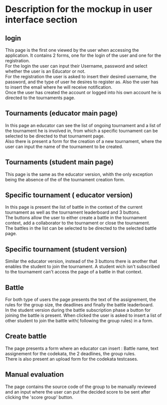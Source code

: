 # Description for the mockup in user interface section

## login

This page is the first one viewed by the user when accessing the application. It contains 2 forms, one for the login of the user and one for the registration.  
For the login the user can input their Username, password and select whether the user is an Educator or not.  
For the registration the user is asked to insert their desired username, the password, and the type of user he desires to register as. Also the user has to insert the email where he will receive notification.  
Once the user has created the account or logged into his own account he is directed to the tournaments page.

## Tournaments (educator main page)

In this page an educator can see the list of ongoing tournament and a list of the tournament he is involved in, from which a specific tournament can be selected to be directed to that tournament page.  
Also there is present a form for the creation of a new tournament, where the user can input the name of the tournament to be created.

## Tournaments (student main page)

This page is the same as the educator version, whith the only exception being the absence of the of the tournament creation form.

## Specific tournament ( educator version)

In this page is present the list of battle in the context of the current tournament as well as the tournament leaderboard and 3 buttons.  
The buttons allow the user to either create a battle in the tournament context, add a collaborator to the tournament or close the tournament.  
The battles in the list can be selected to be directed to the selected battle page.

## Specific tournament (student version)

Similar the educator version, instead of the 3 buttons there is another that enables the student to join the tournament. A student wich isn't subscribed to the tournament can't access the page of a battle in that context.

## Battle

For both type of users the page presents the text of the assignement, the rules for the group size, the deadlines and finally the battle leaderboard.  
In the student version during the battle subscription phase a button for joining the battle is present. When clicked the user is asked to insert a list of other student to join the battle with( following the group rules) in a form.

## Create battle

The page presents a form where an educator can insert : Battle name, text assignement for the codekata, the 2 deadlines, the group rules.  
There is also present an upload form for the codekata testcases.

## Manual evaluation

The page contains the source code of the group to be manually reviewed and an input where the user can put the decided score to be sent after clicking the 'score group' button.